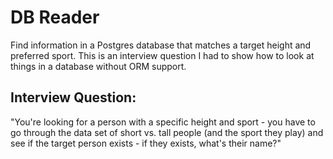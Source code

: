 # DB Reader

Find information in a Postgres database that matches a target height and preferred sport.
This is an interview question I had to show how to look at things in a database without ORM support.

## Interview Question:

"You're looking for a person with a specific height and sport - you have to go through the data set of short vs. tall people (and the sport they play) and see if the target person exists - if they exists, what's their name?"

